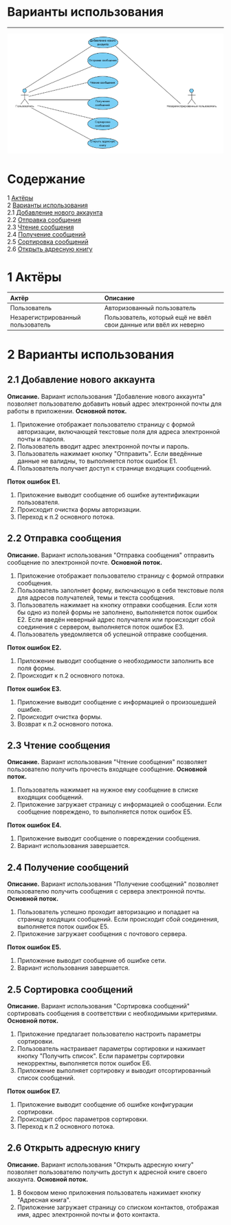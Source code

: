 # Варианты использования
---

![UseCase](https://github.com/valerycadovic/VMail/blob/master/Diagrams/UseCase/UseCase.png)

# Содержание
1 [Актёры](#1) <br>
2 [Варианты использования](#2) <br>
  2.1 [Добавление нового аккаунта](#2.1) <br>
  2.2 [Отправка сообщения](#2.2) <br>
  2.3 [Чтение сообщения](#2.3) <br>
  2.4 [Получение сообщений](#2.4) <br>
  2.5 [Сортировка сообщений](#2.5) <br>
  2.6 [Открыть адресную книгу](#2.6) <br>

<a name="1"/>

# 1 Актёры

| Актёр | Описание |
|:--|:--|
| Пользователь | Авторизованный пользователь |
| Незарегистрированный пользователь | Пользователь, который ещё не ввёл свои данные или ввёл их неверно  |

<a name="2"/>

# 2 Варианты использования

<a name="2.1"/>

## 2.1 Добавление нового аккаунта
**Описание.** Вариант использования "Добавление нового аккаунта" позволяет пользователю добавить новый адрес электронной почты для работы в приложении.
**Основной поток.**
1. Приложение отображает пользователю страницу с формой авторизации, включающей текстовые поля для адреса электронной почты и пароля.
2. Пользователь вводит адрес электронной почты и пароль.
3. Пользователь нажимает кнопку "Отправить". Если введённые данные не валидны, то выполняется поток ошибок E1.
4. Пользователь получает доступ к странице входящих сообщений.

**Поток ошибок E1.**
1. Приложение выводит сообщение об ошибке аутентификации пользователя.
2. Происходит очистка формы авторизации.
3. Переход к п.2 основного потока.

<a name="2.2"/>

## 2.2 Отправка сообщения
**Описание.** Вариант использования "Отправка сообщения" отправить сообщение по электронной почте.
**Основной поток.**
1. Приложение отображает пользователю страницу с формой отправки сообщения.
2. Пользователь заполняет форму, включающую в себя текстовые поля для адресов получателей, темы и текста сообщения.
3. Пользователь нажимает на кнопку отправки сообщения. Если хотя бы одно из полей формы не заполнено, выполняется поток ошибок Е2. Если введён неверный адрес получателя или происходит сбой соединения с сервером, выполняется поток ошибок Е3.
4. Пользователь уведомляется об успешной отправке сообщения.

**Поток ошибок E2.**
1. Приложение выводит сообщение о необходимости заполнить все поля формы.
2. Происходит к п.2 основного потока.

**Поток ошибок E3.**
1. Приложение выводит сообщение с информацией о произошедшей ошибке.
2. Происходит очистка формы.
3. Возврат к п.2 основного потока.


<a name="2.3"/>

## 2.3 Чтение сообщения
**Описание.** Вариант использования "Чтение сообщения" позволяет пользователю получить прочесть входящее сообщение.
**Основной поток.**
1. Пользователь нажимает на нужное ему сообщение в списке входящих сообщений.
2. Приложение загружает страницу с информацией о сообщении. Если сообщение повреждено, то выполняется поток ошибок E5.

**Поток ошибок E4.**
1. Приложение выводит сообщение о повреждении сообщения.
2. Вариант использования завершается.

<a name="2.4"/>

## 2.4 Получение сообщений
**Описание.** Вариант использования "Получение сообщений" позволяет пользователю получить сообщения с сервера электронной почты.
**Основной поток.**
1. Пользователь успешно проходит авторизацию и попадает на страницу входящих сообщений. Если происходит сбой соединения, выполняется поток ошибок Е5.
2. Приложение загружает сообщения с почтового сервера.

**Поток ошибок E5.**
1. Приложение выводит сообщение об ошибке сети.
2. Вариант использования завершается.

<a name="2.5"/>

## 2.5 Сортировка сообщений
**Описание.** Вариант использования "Сортировка сообщений" сортировать сообщения в соответствии с необходимыми критериями.
**Основной поток.**
1. Приложение предлагает пользователю настроить параметры сортировки.
2. Пользователь настраивает параметры сортировки и нажимает кнопку "Получить список". Если параметры сортировки некорректны, выполняется поток ошибок Е6.
3. Приложение выполняет сортировку и выводит отсортированный список сообщений.

**Поток ошибок E7.**
1. Приложение выводит сообщение об ошибке конфигурации сортировки.
2. Происходит сброс параметров сортировки.
3. Переход к п.2 основного потока.

<a name="2.6"/>

## 2.6 Открыть адресную книгу
**Описание.** Вариант использования "Открыть адресную книгу" позволяет пользователю получить доступ к адресной книге  своего аккаунта.
**Основной поток.**
1. В боковом меню приложения пользователь нажимает кнопку "Адресная книга".
2. Приложение загружает страницу со списком контактов, отображая имя, адрес электронной почты и фото контакта.